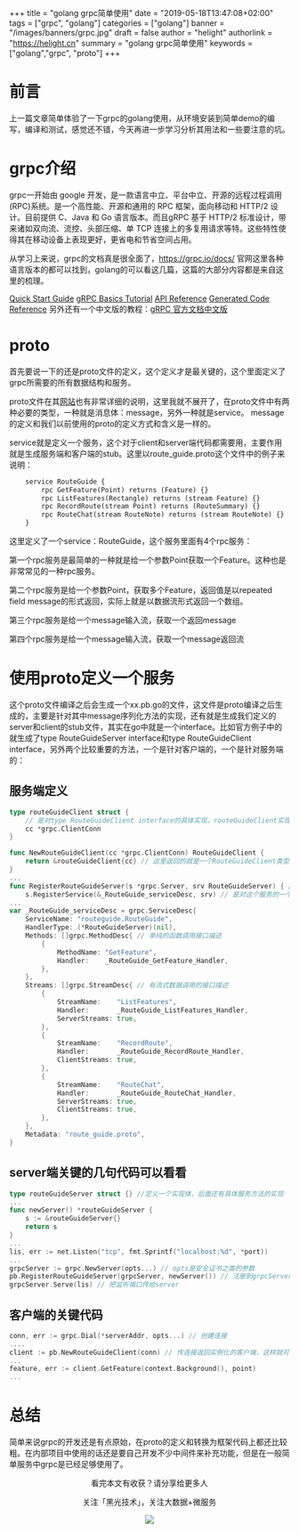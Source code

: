 +++
title = "golang grpc简单使用"
date = "2019-05-18T13:47:08+02:00"
tags = ["grpc", "golang"]
categories = ["golang"]
banner = "/images/banners/grpc.jpg"
draft = false
author = "helight"
authorlink = "https://helight.cn"
summary = "golang grpc简单使用"
keywords = ["golang","grpc", "proto"]
+++

# 前言
上一篇文章简单体验了一下grpc的golang使用，从环境安装到简单demo的编写，编译和测试，感觉还不错，今天再进一步学习分析其用法和一些要注意的坑。

# grpc介绍
grpc一开始由 google 开发，是一款语言中立、平台中立、开源的远程过程调用(RPC)系统。是一个高性能、开源和通用的 RPC 框架，面向移动和 HTTP/2 设计。目前提供 C、Java 和 Go 语言版本。而且gRPC 基于 HTTP/2 标准设计，带来诸如双向流、流控、头部压缩、单 TCP 连接上的多复用请求等特。这些特性使得其在移动设备上表现更好，更省电和节省空间占用。

从学习上来说，grpc的文档真是很全面了，https://grpc.io/docs/ 官网这里各种语言版本的都可以找到，golang的可以看这几篇，这篇的大部分内容都是来自这里的梳理。

[Quick Start Guide][1]
[gRPC Basics Tutorial][2]
[API Reference][3]
[Generated Code Reference][4]
另外还有一个中文版的教程：[gRPC 官方文档中文版][5]

# proto
首先要说一下的还是proto文件的定义，这个定义才是最关键的，这个里面定义了grpc所需要的所有数据结构和服务。

proto文件在其[网站][6]也有非常详细的说明，这里我就不展开了，在proto文件中有两种必要的类型，一种就是消息体：message，另外一种就是service。
message的定义和我们以前使用的proto的定义方式和含义是一样的。

service就是定义一个服务，这个对于client和server端代码都需要用，主要作用就是生成服务端和客户端的stub。这里以route_guide.proto这个文件中的例子来说明：
``` proto
	service RouteGuide {
		rpc GetFeature(Point) returns (Feature) {}
  		rpc ListFeatures(Rectangle) returns (stream Feature) {}
  		rpc RecordRoute(stream Point) returns (RouteSummary) {}
  		rpc RouteChat(stream RouteNote) returns (stream RouteNote) {}
	}
```
这里定义了一个service：RouteGuide，这个服务里面有4个rpc服务：

第一个rpc服务是最简单的一种就是给一个参数Point获取一个Feature。这种也是非常常见的一种rpc服务。

第二个rpc服务是给一个参数Point，获取多个Feature，返回值是以repeated field message的形式返回，实际上就是以数据流形式返回一个数组。

第三个rpc服务是给一个message输入流，获取一个返回message

第四个rpc服务是给一个message输入流，获取一个message返回流

# 使用proto定义一个服务
这个proto文件编译之后会生成一个xx.pb.go的文件，这文件是proto编译之后生成的，主要是针对其中message序列化方法的实现，还有就是生成我们定义的server和client的stub文件，其实在go中就是一个interface。比如官方例子中的就生成了type RouteGuideServer interface和type RouteGuideClient interface，另外两个比较重要的方法，一个是针对客户端的，一个是针对服务端的：
## 服务端定义
``` go
type routeGuideClient struct { 
    // 是对type RouteGuideClient interface的具体实现，routeGuideClient实现了RouteGuideClient的所有方法
	cc *grpc.ClientConn  
}

func NewRouteGuideClient(cc *grpc.ClientConn) RouteGuideClient {
	return &routeGuideClient{cc} // 这里返回的就是一个RouteGuideClient类型的实现了，后面就可以用这个客户端中的方法先server端发起调用了
}
...
func RegisterRouteGuideServer(s *grpc.Server, srv RouteGuideServer) { // 这个函数提供了一个RouteGuideServer注册到grpc.Server上。
	s.RegisterService(&_RouteGuide_serviceDesc, srv) // 是对这个服务的一个grpc.Server的描述，详细的可以看下面的代码
...
var _RouteGuide_serviceDesc = grpc.ServiceDesc{
	ServiceName: "routeguide.RouteGuide",
	HandlerType: (*RouteGuideServer)(nil),
	Methods: []grpc.MethodDesc{ // 单纯的函数调用接口描述
		{
			MethodName: "GetFeature",
			Handler:    _RouteGuide_GetFeature_Handler,
		},
	},
	Streams: []grpc.StreamDesc{ // 有流式数据调用的接口描述
		{
			StreamName:    "ListFeatures",
			Handler:       _RouteGuide_ListFeatures_Handler,
			ServerStreams: true,
		},
		{
			StreamName:    "RecordRoute",
			Handler:       _RouteGuide_RecordRoute_Handler,
			ClientStreams: true,
		},
		{
			StreamName:    "RouteChat",
			Handler:       _RouteGuide_RouteChat_Handler,
			ServerStreams: true,
			ClientStreams: true,
		},
	},
	Metadata: "route_guide.proto",
}
``` 
## server端关键的几句代码可以看看
``` go
type routeGuideServer struct {} //定义一个实现体，后面还有具体服务方法的实现
...
func newServer() *routeGuideServer {
	s := &routeGuideServer{}
	return s
}
...
lis, err := net.Listen("tcp", fmt.Sprintf("localhost:%d", *port))
...
grpcServer := grpc.NewServer(opts...) // opts是安全证书之类的参数
pb.RegisterRouteGuideServer(grpcServer, newServer()) // 注册到grpcServer
grpcServer.Serve(lis) // 把监听端口传给server
```
## 客户端的关键代码
``` go
conn, err := grpc.Dial(*serverAddr, opts...) // 创建连接
....
client := pb.NewRouteGuideClient(conn) // 传连接返回实例化的客户端，这样就可以直接调用rpc方法了
...
feature, err := client.GetFeature(context.Background(), point)
...
```
# 总结
简单来说grpc的开发还是有点原始，在proto的定义和转换为框架代码上都还比较粗。在内部项目中使用的话还是要自己开发不少中间件来补充功能，但是在一般简单服务中grpc是已经足够使用了。

[1]: https://grpc.io/docs/quickstart/go.html
[2]: https://grpc.io/docs/tutorials/basic/go.html
[3]: https://godoc.org/google.golang.org/grpc
[4]: https://grpc.io/docs/reference/go/generated-code.html
[5]: http://doc.oschina.net/grpc
[6]: https://developers.google.com/protocol-buffers/docs/proto3


<center>
看完本文有收获？请分享给更多人

关注「黑光技术」，关注大数据+微服务

![](/images/qrcode_helight_tech.jpg)
</center>